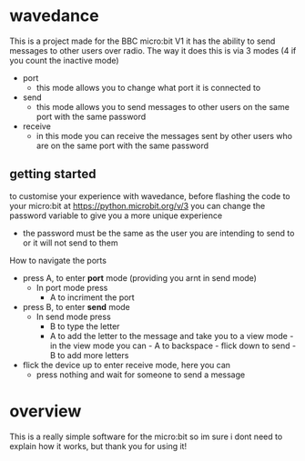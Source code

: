 # wavedance

This is a project made for the BBC micro:bit V1 it has the ability to send messages to other users over radio.
The way it does this is via 3 modes (4 if you count the inactive mode)
- port
    - this mode allows you to change what port it is connected to
- send
    - this mode allows you to send messages to other users on the same port with the same password
- receive
    - in this mode you can receive the messages sent by other users who are on the same port with the same password

## getting started
to customise your experience with wavedance, before flashing the code to your micro:bit at https://python.microbit.org/v/3 
you can change the password variable to give you a more unique experience
- the password must be the same as the user you are intending to send to or it will not send to them
 
How to navigate the ports
- press A, to enter **port** mode (providing you arnt in send mode)
    - In port mode press
        - A to incriment the port
- press B, to enter **send** mode
    - In send mode press
      - B to type the letter
      - A to add the letter to the message and take you to a view mode
            - in the view mode you can
                - A to backspace
                - flick down to send
                - B to add more letters
- flick the device up to enter receive mode, here you can
  - press nothing and wait for someone to send a message

# overview
This is a really simple software for the micro:bit so im sure i dont need to explain how it works, but thank you for using it!
